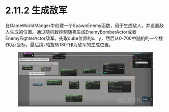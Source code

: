# 2.11.2 生成敌军

在GameWorldManger中创建一个SpawnEnemy函数，用于生成敌人，并设置敌人生成的位置。通过随机数控制随机生成EnemyBomberActor或者EnemyFighterActor敌军。先取cube位置的x、y，然后从0-700中随机的一个数作为z坐标，最后绕z轴旋转180°作为敌军的生成位置。

<figure><img src="../../../.gitbook/assets/image (365).png" alt=""><figcaption></figcaption></figure>
